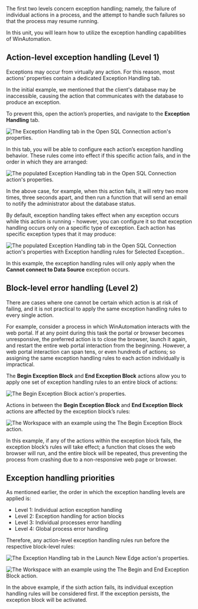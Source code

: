 The first two levels concern exception handling; namely, the failure of individual actions in a process, and the attempt to handle such failures so that the process may resume running.

In this unit, you will learn how to utilize the exception handling capabilities of WinAutomation.

## Action-level exception handling (Level 1)

Exceptions may occur from virtually any action. For this reason, most actions’ properties contain a dedicated Exception Handling tab.

In the initial example, we mentioned that the client's database may be inaccessible, causing the action that communicates with the database to produce an exception.

To prevent this, open the action’s properties, and navigate to the **Exception Handling** tab.

![The Exception Handling tab in the Open SQL Connection action's properties.](..\media\open-sql-connection-action-properties.png)

In this tab, you will be able to configure each action’s exception handling behavior. These rules come into effect if this specific action fails, and in the order in which they are arranged:

![The populated Exception Handling tab in the Open SQL Connection action's properties.](..\media\open-sql-connection-action-properties-all-exceptions.png)

In the above case, for example, when this action fails, it will retry two more times, three seconds apart, and then run a function that will send an email to notify the administrator about the database status.

By default, exception handling takes effect when any exception occurs while this action is running - however, you can configure it so that exception handling occurs only on a specific type of exception. Each action has specific exception types that it may produce:

![The populated Exception Handling tab in the Open SQL Connection action's properties with Exception handling rules for Selected Exception..](..\media\open-sql-connection-action-properties-selected-exception.png)

In this example, the exception handling rules will only apply when the **Cannot connect to Data Source** exception occurs.

## Block-level error handling (Level 2)

There are cases where one cannot be certain which action is at risk of failing, and it is not practical to apply the same exception handling rules to every single action.

For example, consider a process in which WinAutomation interacts with the web portal. If at any point during this task the portal or browser becomes unresponsive, the preferred action is to close the browser, launch it again, and restart the entire web portal interaction from the beginning. However, a web portal interaction can span tens, or even hundreds of actions; so assigning the same exception handling rules to each action individually is impractical.

The **Begin Exception Block** and **End Exception Block** actions allow you to apply one set of exception handling rules to an entire block of actions:

![The Begin Exception Block action's properties.](..\media\begin-exception-block-action-properties.png)

Actions in between the **Begin Exception Block** and **End Exception Block** actions are affected by the exception block’s rules:

![The Workspace with an example using the The Begin Exception Block action.](..\media\exception-block-workspace.png)

In this example, if any of the actions within the exception block fails, the exception block’s rules will take effect; a function that closes the web browser will run, and the entire block will be repeated, thus preventing the process from crashing due to a non-responsive web page or browser.

## Exception handling priorities

As mentioned earlier, the order in which the exception handling levels are applied is:

- Level 1: Individual action exception handling
- Level 2: Exception handling for action blocks
- Level 3: Individual processes error handling
- Level 4: Global process error handling

Therefore, any action-level exception handling rules run before the respective block-level rules:

![The Exception Handling tab in the Launch New Edge action's properties.](..\media\launch-new-edge-action-properties.png)

![The Workspace with an example using the The Begin and End Exception Block action.](..\media\launch-new-edge-action-workspace.png)

In the above example, if the sixth action fails, its individual exception handling rules will be considered first. If the exception persists, the exception block will be activated.
